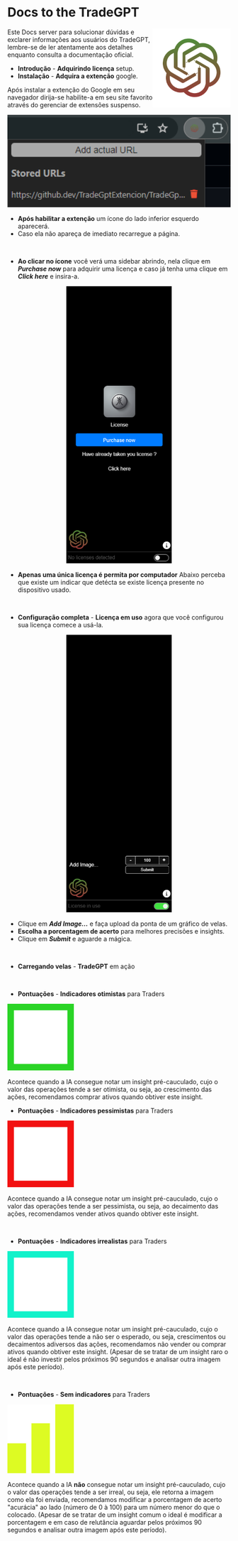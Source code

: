 # Docs to the TradeGPT

<img src="./assets/TradeGPT.png" align="right"
     alt="Size Limit logo by Anton Lovchikov" width="auto" height="178">

Este Docs server para solucionar dúvidas e exclarer informações aos usuários do TradeGPT, lembre-se de ler atentamente aos detalhes enquanto consulta a documentação oficial.

* **Introdução** - **Adquirindo licença** setup.
* **Instalação** - **Adquira a extenção** google.

Após instalar a extenção do Google em seu navegador dirija-se habilite-a em seu site favorito através do gerenciar de extensões suspenso.

<p style="text-align: center">
  <img src="./assets/2.png" alt="Size Limit CLI" width="538">
</p>

* **Após habilitar a extenção** um ícone do lado inferior esquerdo aparecerá.
* Caso ela não apareça de imediato recarregue a página.

<br/>

* **Ao clicar no ícone** você verá uma sidebar abrindo, nela clique em ***Purchase now*** para adquirir uma licença e caso já tenha uma clique em ***Click here*** e insira-a.

<p align="center">
  <img src="./assets/1.png" alt="1" width="238">
</p>

* **Apenas uma única licença é permita por computador** Abaixo perceba que existe um indicar que detécta se existe licença presente no dispositivo usado.

<br/>

* **Configuração completa** - **Licença em uso** agora que você configurou sua licença comece a usá-la.

<p align="center">
<img src="./assets/3.png" alt="2" width="238">
</p>

* Clique em ***Add Image...*** e faça upload da ponta de um gráfico de velas.
* **Escolha a porcentagem de acerto** para melhores precisões e insights.
* Clique em ***Submit*** e aguarde a mágica.

<br/>

* **Carregando velas** - **TradeGPT** em ação

<!-- <video src="./assets/4.mp4"> -->

<br/>

* **Pontuações** - **Indicadores otimistas** para Traders

<p>
<img src="./assets/5.png" alt="5" width="150">
</p>
Acontece quando a IA consegue notar um insight pré-cauculado, cujo o valor das operações tende a ser otimista, ou seja, ao crescimento das ações, recomendamos comprar ativos quando obtiver este insight.

<br/>

* **Pontuações** - **Indicadores pessimistas** para Traders

<p>
<img src="./assets/6.png" alt="5" width="150">
</p>

Acontece quando a IA consegue notar um insight pré-cauculado, cujo o valor das operações tende a ser pessimista, ou seja, ao decaimento das ações, recomendamos vender ativos quando obtiver este insight.

<br/>

* **Pontuações** - **Indicadores irrealistas** para Traders

<p>
<img src="./assets/7.png" alt="5" width="150">
</p>

Acontece quando a IA consegue notar um insight pré-cauculado, cujo o valor das operações tende a não ser o esperado, ou seja, crescimentos ou decaimentos adiversos das ações, recomendamos não vender ou comprar ativos quando obtiver este insight. (Apesar de se tratar de um insight raro o ideal é não investir pelos próximos 90 segundos e analisar outra imagem após este período).

<br/>

* **Pontuações** - **Sem indicadores** para Traders

<p>
<img src="./assets/8.png" alt="5" width="150">
</p>

Acontece quando a IA **não** consegue notar um insight pré-cauculado, cujo o valor das operações tende a ser irreal, ou seja, ele retorna a imagem como ela foi enviada, recomendamos modificar a porcentagem de acerto "acurácia" ao lado (número de 0 à 100) para um número menor do que o colocado. (Apesar de se tratar de um insight comum o ideal é modificar a porcentagem e em caso de relutância aguardar pelos próximos 90 segundos e analisar outra imagem após este período).